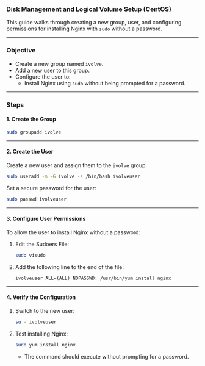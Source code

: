 ### Disk Management and Logical Volume Setup (CentOS)

This guide walks through creating a new group, user, and configuring permissions for installing Nginx with `sudo` without a password.

---

### Objective

- Create a new group named `ivolve`.
- Add a new user to this group.
- Configure the user to:
  - Install Nginx using `sudo` without being prompted for a password.

---

### Steps

#### 1. Create the Group
```bash
sudo groupadd ivolve
```

---

#### 2. Create the User
Create a new user and assign them to the `ivolve` group:
```bash
sudo useradd -m -G ivolve -s /bin/bash ivolveuser
```

Set a secure password for the user:
```bash
sudo passwd ivolveuser
```

---

#### 3. Configure User Permissions
To allow the user to install Nginx without a password:

1. Edit the Sudoers File:
   ```bash
   sudo visudo
   ```

2. Add the following line to the end of the file:
   ```plaintext
   ivolveuser ALL=(ALL) NOPASSWD: /usr/bin/yum install nginx
   ```

---

#### 4. Verify the Configuration
1. Switch to the new user:
   ```bash
   su - ivolveuser
   ```

2. Test installing Nginx:
   ```bash
   sudo yum install nginx
   ```

   - The command should execute without prompting for a password.

